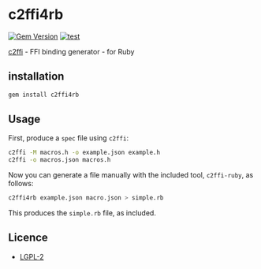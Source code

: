 # c2ffi4rb

[![Gem Version](https://badge.fury.io/rb/c2ffi4rb.svg)](https://badge.fury.io/rb/c2ffi4rb)
[![test](https://github.com/kojix2/c2ffi4rb/actions/workflows/ci.yml/badge.svg)](https://github.com/kojix2/c2ffi4rb/actions/workflows/ci.yml)


[c2ffi](https://github.com/rpav/c2ffi) - FFI binding generator - for Ruby

## installation

```sh
gem install c2ffi4rb
```

## Usage

First, produce a `spec` file using `c2ffi`:

```sh
c2ffi -M macros.h -o example.json example.h
c2ffi -o macros.json macros.h
```

Now you can generate a file manually with the included tool,
`c2ffi-ruby`, as follows:

```sh
c2ffi4rb example.json macro.json > simple.rb
```

This produces the `simple.rb` file, as included.

## Licence

- [LGPL-2](https://github.com/rpav/c2ffi-ruby/blob/master/c2ffi-ruby.gemspec)

